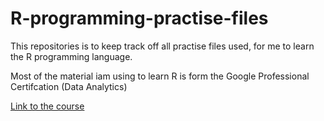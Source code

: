 # R-programming-practise-files
This repositories is to keep track off all practise files used,
for me to learn the R programming language.

Most of the material iam using to learn R is form the Google Professional Certifcation (Data Analytics)

[Link to the course](https://www.coursera.org/professional-certificates/google-data-analytics?utm_source=gg&utm_medium=sem&utm_campaign=15-GoogleDataAnalytics-ROW&utm_content=15-GoogleDataAnalytics-ROW&campaignid=12566515400&adgroupid=117869292845&device=c&keyword=google%20data%20analytics%20certification&matchtype=p&network=g&devicemodel=&adpostion=&creativeid=507290840621&hide_mobile_promo&gclid=CjwKCAjwjuqDBhAGEiwAdX2cjy3nUDOKZKPzCVqJe_6rGNTlPSObTc9oq4BtKgg-Y1thrJpQn6Z7RxoCiFcQAvD_BwE)
